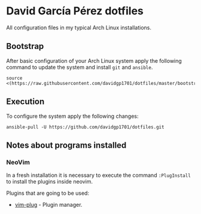 # David García Pérez dotfiles

All configuration files in my typical Arch Linux installations.

## Bootstrap

After basic configuration of your Arch Linux system apply the following command to update the system and install `git` and `ansible`.

```
source <(https://raw.githubusercontent.com/davidgp1701/dotfiles/master/bootstrap.sh)
```

## Execution

To configure the system apply the following changes:

```
ansible-pull -U https://github.com/davidgp1701/dotfiles.git
```

## Notes about programs installed

### NeoVim

In a fresh installation it is necessary to execute the command `:PlugInstall` to install the plugins inside neovim.

Plugins that are going to be used:
* [vim-plug](https://github.com/junegunn/vim-plug) - Plugin manager.
